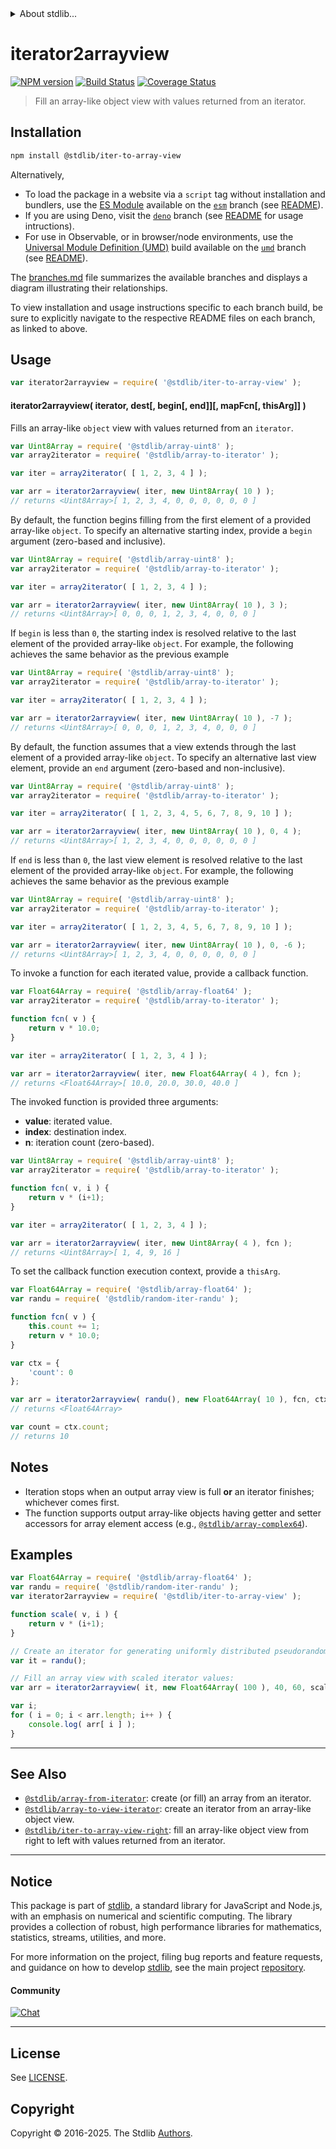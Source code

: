 <!--

@license Apache-2.0

Copyright (c) 2019 The Stdlib Authors.

Licensed under the Apache License, Version 2.0 (the "License");
you may not use this file except in compliance with the License.
You may obtain a copy of the License at

   http://www.apache.org/licenses/LICENSE-2.0

Unless required by applicable law or agreed to in writing, software
distributed under the License is distributed on an "AS IS" BASIS,
WITHOUT WARRANTIES OR CONDITIONS OF ANY KIND, either express or implied.
See the License for the specific language governing permissions and
limitations under the License.

-->


<details>
  <summary>
    About stdlib...
  </summary>
  <p>We believe in a future in which the web is a preferred environment for numerical computation. To help realize this future, we've built stdlib. stdlib is a standard library, with an emphasis on numerical and scientific computation, written in JavaScript (and C) for execution in browsers and in Node.js.</p>
  <p>The library is fully decomposable, being architected in such a way that you can swap out and mix and match APIs and functionality to cater to your exact preferences and use cases.</p>
  <p>When you use stdlib, you can be absolutely certain that you are using the most thorough, rigorous, well-written, studied, documented, tested, measured, and high-quality code out there.</p>
  <p>To join us in bringing numerical computing to the web, get started by checking us out on <a href="https://github.com/stdlib-js/stdlib">GitHub</a>, and please consider <a href="https://opencollective.com/stdlib">financially supporting stdlib</a>. We greatly appreciate your continued support!</p>
</details>

# iterator2arrayview

[![NPM version][npm-image]][npm-url] [![Build Status][test-image]][test-url] [![Coverage Status][coverage-image]][coverage-url] <!-- [![dependencies][dependencies-image]][dependencies-url] -->

> Fill an array-like object view with values returned from an iterator.

<!-- Section to include introductory text. Make sure to keep an empty line after the intro `section` element and another before the `/section` close. -->

<section class="intro">

</section>

<!-- /.intro -->

<!-- Package usage documentation. -->

<section class="installation">

## Installation

```bash
npm install @stdlib/iter-to-array-view
```

Alternatively,

-   To load the package in a website via a `script` tag without installation and bundlers, use the [ES Module][es-module] available on the [`esm`][esm-url] branch (see [README][esm-readme]).
-   If you are using Deno, visit the [`deno`][deno-url] branch (see [README][deno-readme] for usage intructions).
-   For use in Observable, or in browser/node environments, use the [Universal Module Definition (UMD)][umd] build available on the [`umd`][umd-url] branch (see [README][umd-readme]).

The [branches.md][branches-url] file summarizes the available branches and displays a diagram illustrating their relationships.

To view installation and usage instructions specific to each branch build, be sure to explicitly navigate to the respective README files on each branch, as linked to above.

</section>

<section class="usage">

## Usage

```javascript
var iterator2arrayview = require( '@stdlib/iter-to-array-view' );
```

#### iterator2arrayview( iterator, dest\[, begin\[, end]]\[, mapFcn\[, thisArg]] )

Fills an array-like `object` view with values returned from an `iterator`.

```javascript
var Uint8Array = require( '@stdlib/array-uint8' );
var array2iterator = require( '@stdlib/array-to-iterator' );

var iter = array2iterator( [ 1, 2, 3, 4 ] );

var arr = iterator2arrayview( iter, new Uint8Array( 10 ) );
// returns <Uint8Array>[ 1, 2, 3, 4, 0, 0, 0, 0, 0, 0 ]
```

By default, the function begins filling from the first element of a provided array-like `object`. To specify an alternative starting index, provide a `begin` argument (zero-based and inclusive).

```javascript
var Uint8Array = require( '@stdlib/array-uint8' );
var array2iterator = require( '@stdlib/array-to-iterator' );

var iter = array2iterator( [ 1, 2, 3, 4 ] );

var arr = iterator2arrayview( iter, new Uint8Array( 10 ), 3 );
// returns <Uint8Array>[ 0, 0, 0, 1, 2, 3, 4, 0, 0, 0 ]
```

If `begin` is less than `0`, the starting index is resolved relative to the last element of the provided array-like `object`. For example, the following achieves the same behavior as the previous example

```javascript
var Uint8Array = require( '@stdlib/array-uint8' );
var array2iterator = require( '@stdlib/array-to-iterator' );

var iter = array2iterator( [ 1, 2, 3, 4 ] );

var arr = iterator2arrayview( iter, new Uint8Array( 10 ), -7 );
// returns <Uint8Array>[ 0, 0, 0, 1, 2, 3, 4, 0, 0, 0 ]
```

By default, the function assumes that a view extends through the last element of a provided array-like `object`. To specify an alternative last view element, provide an `end` argument (zero-based and non-inclusive).

```javascript
var Uint8Array = require( '@stdlib/array-uint8' );
var array2iterator = require( '@stdlib/array-to-iterator' );

var iter = array2iterator( [ 1, 2, 3, 4, 5, 6, 7, 8, 9, 10 ] );

var arr = iterator2arrayview( iter, new Uint8Array( 10 ), 0, 4 );
// returns <Uint8Array>[ 1, 2, 3, 4, 0, 0, 0, 0, 0, 0 ]
```

If `end` is less than `0`, the last view element is resolved relative to the last element of the provided array-like `object`. For example, the following achieves the same behavior as the previous example

```javascript
var Uint8Array = require( '@stdlib/array-uint8' );
var array2iterator = require( '@stdlib/array-to-iterator' );

var iter = array2iterator( [ 1, 2, 3, 4, 5, 6, 7, 8, 9, 10 ] );

var arr = iterator2arrayview( iter, new Uint8Array( 10 ), 0, -6 );
// returns <Uint8Array>[ 1, 2, 3, 4, 0, 0, 0, 0, 0, 0 ]
```

To invoke a function for each iterated value, provide a callback function.

```javascript
var Float64Array = require( '@stdlib/array-float64' );
var array2iterator = require( '@stdlib/array-to-iterator' );

function fcn( v ) {
    return v * 10.0;
}

var iter = array2iterator( [ 1, 2, 3, 4 ] );

var arr = iterator2arrayview( iter, new Float64Array( 4 ), fcn );
// returns <Float64Array>[ 10.0, 20.0, 30.0, 40.0 ]
```

The invoked function is provided three arguments:

-   **value**: iterated value.
-   **index**: destination index.
-   **n**: iteration count (zero-based).

```javascript
var Uint8Array = require( '@stdlib/array-uint8' );
var array2iterator = require( '@stdlib/array-to-iterator' );

function fcn( v, i ) {
    return v * (i+1);
}

var iter = array2iterator( [ 1, 2, 3, 4 ] );

var arr = iterator2arrayview( iter, new Uint8Array( 4 ), fcn );
// returns <Uint8Array>[ 1, 4, 9, 16 ]
```

To set the callback function execution context, provide a `thisArg`.

```javascript
var Float64Array = require( '@stdlib/array-float64' );
var randu = require( '@stdlib/random-iter-randu' );

function fcn( v ) {
    this.count += 1;
    return v * 10.0;
}

var ctx = {
    'count': 0
};

var arr = iterator2arrayview( randu(), new Float64Array( 10 ), fcn, ctx );
// returns <Float64Array>

var count = ctx.count;
// returns 10
```

</section>

<!-- /.usage -->

<!-- Package usage notes. Make sure to keep an empty line after the `section` element and another before the `/section` close. -->

<section class="notes">

## Notes

-   Iteration stops when an output array view is full **or** an iterator finishes; whichever comes first.
-   The function supports output array-like objects having getter and setter accessors for array element access (e.g., [`@stdlib/array-complex64`][@stdlib/array/complex64]).

</section>

<!-- /.notes -->

<!-- Package usage examples. -->

<section class="examples">

## Examples

<!-- eslint no-undef: "error" -->

```javascript
var Float64Array = require( '@stdlib/array-float64' );
var randu = require( '@stdlib/random-iter-randu' );
var iterator2arrayview = require( '@stdlib/iter-to-array-view' );

function scale( v, i ) {
    return v * (i+1);
}

// Create an iterator for generating uniformly distributed pseudorandom numbers:
var it = randu();

// Fill an array view with scaled iterator values:
var arr = iterator2arrayview( it, new Float64Array( 100 ), 40, 60, scale );

var i;
for ( i = 0; i < arr.length; i++ ) {
    console.log( arr[ i ] );
}
```

</section>

<!-- /.examples -->

<!-- Section to include cited references. If references are included, add a horizontal rule *before* the section. Make sure to keep an empty line after the `section` element and another before the `/section` close. -->

<section class="references">

</section>

<!-- /.references -->

<!-- Section for related `stdlib` packages. Do not manually edit this section, as it is automatically populated. -->

<section class="related">

* * *

## See Also

-   <span class="package-name">[`@stdlib/array-from-iterator`][@stdlib/array/from-iterator]</span><span class="delimiter">: </span><span class="description">create (or fill) an array from an iterator.</span>
-   <span class="package-name">[`@stdlib/array-to-view-iterator`][@stdlib/array/to-view-iterator]</span><span class="delimiter">: </span><span class="description">create an iterator from an array-like object view.</span>
-   <span class="package-name">[`@stdlib/iter-to-array-view-right`][@stdlib/iter/to-array-view-right]</span><span class="delimiter">: </span><span class="description">fill an array-like object view from right to left with values returned from an iterator.</span>

</section>

<!-- /.related -->

<!-- Section for all links. Make sure to keep an empty line after the `section` element and another before the `/section` close. -->


<section class="main-repo" >

* * *

## Notice

This package is part of [stdlib][stdlib], a standard library for JavaScript and Node.js, with an emphasis on numerical and scientific computing. The library provides a collection of robust, high performance libraries for mathematics, statistics, streams, utilities, and more.

For more information on the project, filing bug reports and feature requests, and guidance on how to develop [stdlib][stdlib], see the main project [repository][stdlib].

#### Community

[![Chat][chat-image]][chat-url]

---

## License

See [LICENSE][stdlib-license].


## Copyright

Copyright &copy; 2016-2025. The Stdlib [Authors][stdlib-authors].

</section>

<!-- /.stdlib -->

<!-- Section for all links. Make sure to keep an empty line after the `section` element and another before the `/section` close. -->

<section class="links">

[npm-image]: http://img.shields.io/npm/v/@stdlib/iter-to-array-view.svg
[npm-url]: https://npmjs.org/package/@stdlib/iter-to-array-view

[test-image]: https://github.com/stdlib-js/iter-to-array-view/actions/workflows/test.yml/badge.svg?branch=main
[test-url]: https://github.com/stdlib-js/iter-to-array-view/actions/workflows/test.yml?query=branch:main

[coverage-image]: https://img.shields.io/codecov/c/github/stdlib-js/iter-to-array-view/main.svg
[coverage-url]: https://codecov.io/github/stdlib-js/iter-to-array-view?branch=main

<!--

[dependencies-image]: https://img.shields.io/david/stdlib-js/iter-to-array-view.svg
[dependencies-url]: https://david-dm.org/stdlib-js/iter-to-array-view/main

-->

[chat-image]: https://img.shields.io/gitter/room/stdlib-js/stdlib.svg
[chat-url]: https://app.gitter.im/#/room/#stdlib-js_stdlib:gitter.im

[stdlib]: https://github.com/stdlib-js/stdlib

[stdlib-authors]: https://github.com/stdlib-js/stdlib/graphs/contributors

[umd]: https://github.com/umdjs/umd
[es-module]: https://developer.mozilla.org/en-US/docs/Web/JavaScript/Guide/Modules

[deno-url]: https://github.com/stdlib-js/iter-to-array-view/tree/deno
[deno-readme]: https://github.com/stdlib-js/iter-to-array-view/blob/deno/README.md
[umd-url]: https://github.com/stdlib-js/iter-to-array-view/tree/umd
[umd-readme]: https://github.com/stdlib-js/iter-to-array-view/blob/umd/README.md
[esm-url]: https://github.com/stdlib-js/iter-to-array-view/tree/esm
[esm-readme]: https://github.com/stdlib-js/iter-to-array-view/blob/esm/README.md
[branches-url]: https://github.com/stdlib-js/iter-to-array-view/blob/main/branches.md

[stdlib-license]: https://raw.githubusercontent.com/stdlib-js/iter-to-array-view/main/LICENSE

[@stdlib/array/complex64]: https://github.com/stdlib-js/array-complex64

<!-- <related-links> -->

[@stdlib/array/from-iterator]: https://github.com/stdlib-js/array-from-iterator

[@stdlib/array/to-view-iterator]: https://github.com/stdlib-js/array-to-view-iterator

[@stdlib/iter/to-array-view-right]: https://github.com/stdlib-js/iter-to-array-view-right

<!-- </related-links> -->

</section>

<!-- /.links -->
